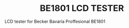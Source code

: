 <h1 align="center" id="title">BE1801 LCD TESTER</h1>

<p id="description">LCD tester for Becker Bavaria Proffesional BE1801</p>
